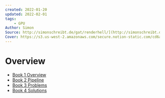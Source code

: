 ```yaml
---
created: 2022-01-20
updated: 2022-02-01
tags:
    - GPU
Author: Simon
Source: http://simonschreibt.de/gat/renderhell/](http://simonschreibt.de/gat/renderhell/
Cover: https://s3.us-west-2.amazonaws.com/secure.notion-static.com/cd6ab18a-56ca-45d5-b444-bf60fa21e806/RenderHell.png?X-Amz-Algorithm=AWS4-HMAC-SHA256&X-Amz-Content-Sha256=UNSIGNED-PAYLOAD&X-Amz-Credential=AKIAT73L2G45EIPT3X45%2F20220201%2Fus-west-2%2Fs3%2Faws4_request&X-Amz-Date=20220201T130952Z&X-Amz-Expires=86400&X-Amz-Signature=ce99b7955bd4b0b073ac81935a93040d3ab24c55a174389b481e7c0036ef8c59&X-Amz-SignedHeaders=host&response-content-disposition=filename%20%3D%22RenderHell.png%22&x-id=GetObject
---
```

# Overview

- [Book 1 Overview](Render%20Hell/Book%201%20Overview.md)
- [Book 2 Pipeline](Render%20Hell/Book%202%20Pipeline.md)
- [Book 3 Problems](Render%20Hell/Book%203%20Problems.md)
- [Book 4 Solutions](Render%20Hell/Book%204%20Solutions.md)